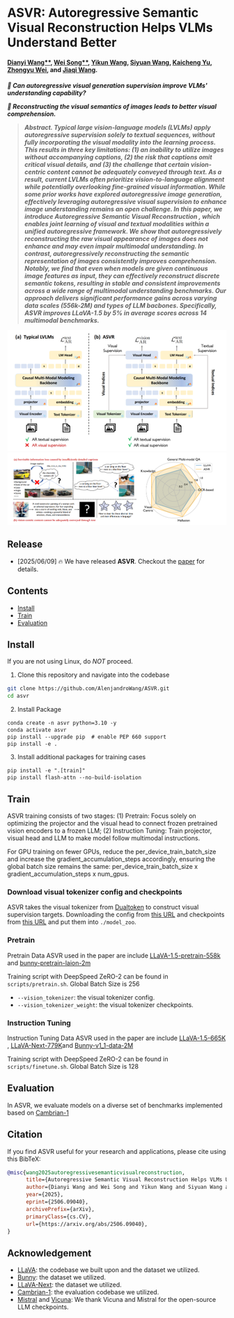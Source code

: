 # ASVR: Autoregressive Semantic Visual Reconstruction Helps VLMs Understand Better

<h4 align="left">

[Dianyi Wang**](https://scholar.google.com/citations?hl=zh-CN&user=iP2HPFEAAAAJ), 
[Wei Song**](https://scholar.google.com/citations?hl=zh-CN&user=k0blIUIAAAAJ), 
[Yikun Wang](https://scholar.google.com/citations?hl=zh-CN&user=4E7YCn4AAAAJ),
[Siyuan Wang](https://siyuanwangw.github.io/),
[Kaicheng Yu](https://www.yukaicheng.cn/),
[Zhongyu Wei](http://www.fudan-disc.com/people/zywei), and
[Jiaqi Wang](https://myownskyw7.github.io/).

<h5 align="left">

🤔 Can autoregressive visual generation supervision improve VLMs' understanding capability? 

🚀 Reconstructing the visual semantics of images leads to better visual comprehension.

> **Abstract.** Typical large vision-language models (LVLMs) apply autoregressive supervision solely to textual sequences, without fully incorporating the visual modality into the learning process. This results in three key limitations: (1) an inability to utilize images without accompanying captions, (2) the risk that captions omit critical visual details, and (3) the challenge that certain vision-centric content cannot be adequately conveyed through text. As a result, current LVLMs often prioritize vision-to-language alignment while potentially overlooking fine-grained visual information. While some prior works have explored autoregressive image generation, effectively leveraging autoregressive visual supervision to enhance image understanding remains an open challenge. In this paper, we introduce Autoregressive Semantic Visual Reconstruction , which enables joint learning of visual and textual modalities within a unified autoregressive framework. We show that autoregressively reconstructing the raw visual appearance of images does not enhance and may even impair multimodal understanding. In contrast, autoregressively reconstructing the semantic representation of images consistently improves comprehension. Notably, we find that even when models are given continuous image features as input, they can effectively reconstruct discrete semantic tokens, resulting in stable and consistent improvements across a wide range of multimodal understanding benchmarks. Our approach delivers significant performance gains across varying data scales (556k-2M) and types of LLM bacbones. Specifically, ASVR improves LLaVA-1.5 by 5% in average scores across 14 multimodal benchmarks.


![](./img/method.png)
![](./img/intro.png)

## Release
- [2025/06/09] 🔥 We have released **ASVR**. Checkout the [paper](https://arxiv.org/abs/2506.09040) for details.


## Contents
- [Install](#install)
- [Train](#train)
- [Evaluation](#evaluation)

## Install

If you are not using Linux, do *NOT* proceed.

1. Clone this repository and navigate into the codebase
```bash
git clone https://github.com/AlenjandroWang/ASVR.git
cd asvr
```

2. Install Package
```Shell
conda create -n asvr python=3.10 -y
conda activate asvr
pip install --upgrade pip  # enable PEP 660 support
pip install -e .
```

3. Install additional packages for training cases
```
pip install -e ".[train]"
pip install flash-attn --no-build-isolation
```
## Train
ASVR training consists of two stages: 
(1) Pretrain: Focus solely on optimizing the projector and the visual head to connect frozen pretrained vision encoders to a frozen LLM;
(2) Instruction Tuning: Train projector, visual head and LLM to make model follow multimodal instructions.

For GPU training on fewer GPUs, reduce the per_device_train_batch_size and increase the gradient_accumulation_steps accordingly, ensuring the global batch size remains the same: per_device_train_batch_size x gradient_accumulation_steps x num_gpus.

### Download visual tokenizer config and checkpoints

ASVR takes the visual tokenizer from [Dualtoken](https://huggingface.co/Songweii/DualToken) to construct visual supervision targets.
Downloading the config from [this URL](https://drive.google.com/file/d/16iZh-M1TRVM7_7AwcMwYKMhL2JBAg6l4/view?usp=sharing) and checkpoints from [this URL](https://drive.google.com/file/d/11jyGk2AssI5Irb71BExfssXEWFLsKfoY/view?usp=sharing) and put them into ```./model_zoo```.

### Pretrain


Pretrain Data ASVR used in the paper are include [LLaVA-1.5-pretrain-558k](https://huggingface.co/datasets/liuhaotian/LLaVA-Pretrain) and [bunny-pretrain-laion-2m](https://huggingface.co/datasets/BoyaWu10/Bunny-v1_1-data) 


Training script with DeepSpeed ZeRO-2 can be found in ```scripts/pretrain.sh```. Global Batch Size is 256

- `--vision_tokenizer`: the visual tokenizer config.
- `--vision_tokenizer_weight`: the visual tokenizer checkpoints.

### Instruction Tuning

Instruction Tuning Data ASVR used in the paper are include [LLaVA-1.5-665K](https://huggingface.co/datasets/liuhaotian/LLaVA-Instruct-150K/blob/main/llava_v1_5_mix665k.json) , [LLaVA-Next-779K](https://huggingface.co/datasets/lmms-lab/LLaVA-NeXT-Data)and [Bunny-v1_1-data-2M](https://huggingface.co/datasets/BoyaWu10/Bunny-v1_1-data) 

Training script with DeepSpeed ZeRO-2 can be found in ```scripts/finetune.sh```. Global Batch Size is 128

## Evaluation

In ASVR, we evaluate models on a diverse set of benchmarks implemented based on [Cambrian-1](https://github.com/cambrian-mllm/cambrian/tree/main/eval)


## Citation

If you find ASVR useful for your research and applications, please cite using this BibTeX:
```bibtex
@misc{wang2025autoregressivesemanticvisualreconstruction,
      title={Autoregressive Semantic Visual Reconstruction Helps VLMs Understand Better}, 
      author={Dianyi Wang and Wei Song and Yikun Wang and Siyuan Wang and Kaicheng Yu and Zhongyu Wei and Jiaqi Wang},
      year={2025},
      eprint={2506.09040},
      archivePrefix={arXiv},
      primaryClass={cs.CV},
      url={https://arxiv.org/abs/2506.09040}, 
}
```

## Acknowledgement
- [LLaVA](https://github.com/haotian-liu/LLaVA): the codebase we built upon and the dataset we utilized.
- [Bunny](https://github.com/BAAI-DCAI/Bunny): the dataset we utilized.
- [LLaVA-Next](https://github.com/LLaVA-VL/LLaVA-NeXT): the dataset we utilized.
- [Cambrian-1](https://github.com/cambrian-mllm/cambrian): the evaluation codebase we utilized.
- [Mistral](https://huggingface.co/mistralai) and [Vicuna](https://github.com/lm-sys/FastChat): We thank Vicuna and Mistral for the open-source LLM checkpoints.
